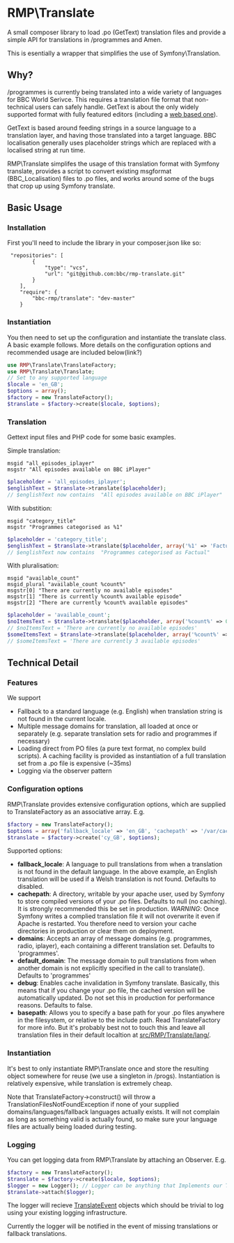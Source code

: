 RMP\Translate
=============
A small composer library to load .po (GetText) translation files and provide a simple API for translations in /programmes and Amen.

This is esentially a wrapper that simplifies the use of Symfony\Translation.  

## Why?

/programmes is currently being translated into a wide variety of languages for BBC World Serivce. This requires a translation file format that non-technical users can safely handle. GetText is about the only widely supported format with fully featured editors (including a [web based one](https://localise.biz/free/poeditor/demo)).

GetText is based around feeding strings in a source language to a translation layer, and having those translated into a target language. BBC localisation generally uses placeholder strings which are replaced with a localised string at run time. 

RMP\Translate simplifes the usage of this translation format with Symfony translate, provides a script to convert existing msgformat (BBC_Localisation) files to .po files, and works around some of the bugs that crop up using Symfony translate. 


## Basic Usage

### Installation

First you'll need to include the library in your composer.json like so:


     "repositories": [
            {
                "type": "vcs",
                "url": "git@github.com:bbc/rmp-translate.git"
            }
        ],
        "require": {
            "bbc-rmp/translate": "dev-master"
        }


### Instantiation

You then need to set up the configuration and instantiate the translate class. A basic example follows. More details
on the configuration options and recommended usage are included below(link?)
```php
use RMP\Translate\TranslateFactory;
use RMP\Translate\Translate;
// Set to any supported language
$locale = 'en_GB';
$options = array();
$factory = new TranslateFactory();
$translate = $factory->create($locale, $options);
```
### Translation

Gettext input files and PHP code for some basic examples.

Simple translation:

```
msgid "all_episodes_iplayer"
msgstr "All episodes available on BBC iPlayer"
```
```php
$placeholder = 'all_episodes_iplayer';
$englishText = $translate->translate($placeholder);
// $englishText now contains  "All episodes available on BBC iPlayer"
```
With substition:
```
msgid "category_title"
msgstr "Programmes categorised as %1"
```
```php
$placeholder = 'category_title';
$englishText = $translate->translate($placeholder, array('%1' => 'Factual');
// $englishText now contains  "Programmes categorised as Factual"
```
With pluralisation:
```
msgid "available_count"
msgid_plural "available_count %count%"
msgstr[0] "There are currently no available episodes"
msgstr[1] "There is currently %count% available episode"
msgstr[2] "There are currently %count% available episodes"
```
```php
$placeholder = 'available_count';
$noItemsText = $translate->translate($placeholder, array('%count%' => 0), 0);
// $noItemsText = 'There are currently no available episodes'
$someItemsText = $translate->translate($placeholder, array('%count%' => 3), 3);
// $someItemsText = 'There are currently 3 available episodes'
```
## Technical Detail

### Features
We support
* Fallback to a standard language (e.g. English) when translation string is not found in the current locale.
* Multiple message domains for translation, all loaded at once or separately (e.g. separate translation sets for radio and programmes if necessary)
* Loading direct from PO files (a pure text format, no complex build scripts). A caching facility is provided as instantiation of a full translation set from a .po file is expensive (~35ms)
* Logging via the observer pattern

### Configuration options
RMP\Translate provides extensive configuration options, which are supplied to TranslateFactory as an associative array. E.g.
```php
$factory = new TranslateFactory();
$options = array('fallback_locale' => 'en_GB', 'cachepath' => '/var/cache/bbc-pal-programmes/translate');
$translate = $factory->create('cy_GB', $options);
```
Supported options:
* **fallback_locale**: A language to pull translations from when a translation is not found in the default language. In the above example, an English translation will be used if a Welsh translation is not found. Defaults to disabled. 
* **cachepath**: A directory, writable by your apache user, used by Symfony to store compiled versions of your .po files. Defaults to null (no caching). It is strongly recommended this be set in production. *WARNING*: Once Symfony writes a complied translation file it will not overwrite it even if Apache is restarted. You therefore need to version your cache directories in production or clear them on deployment. 
* **domains**: Accepts an array of message domains (e.g. programmes, radio, iplayer), each containing a different translation set. Defaults to 'programmes'. 
* **default_domain**: The message domain to pull translations from when another domain is not explicitly specified in the call to translate(). Defaults to 'programmes'
* **debug**: Enables cache invalidation in Symfony translate. Basically, this means that if you change your .po file, the cached version will be automatically updated. Do not set this in production for performance reasons. Defaults to false. 
* **basepath**: Allows you to specify a base path for your .po files anywhere in the filesystem, or relative to the include path. Read TranslateFactory for more info. But it's probably best not to touch this and leave all translation files in their default localtion at [src/RMP/Translate/lang/](https://github.com/bbc/rmp-translate/tree/master/src/RMP/Translate/lang).

### Instantiation
It's best to only instantiate RMP\Translate once and store the resulting object somewhere for reuse (we use a singleton in /progs). Instantiation is relatively expensive, while translation is extremely cheap. 

Note that TranslateFactory->construct() will throw a TranslationFilesNotFoundException if none of your supplied domains/languages/fallback languages actually exists. It will not complain as long as something  valid is actually found, so make sure your language files are actually being loaded during testing. 

### Logging
You can get logging data from RMP\Translate by attaching an Observer. E.g. 
```php
$factory = new TranslateFactory();
$translate = $factory->create($locale, $options);
$logger = new Logger(); // Logger can be anything that Implements our TranslateObserverInterface
$translate->attach($logger);
```
The logger will recieve [TranslateEvent](https://github.com/bbc/rmp-translate/blob/master/src/RMP/Translate/TranslateEvent.php) objects which should be trivial to log using your existing logging infrastructure. 

Currently the logger will be notified in the event of missing translations or fallback translations. 


